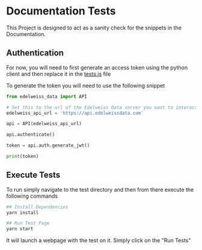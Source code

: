 # Documentation Tests

This Project is designed to act as a sanity check for the snippets in the Documentation.

## Authentication

For now, you will need to first generate an access token using the python client and then replace it in the [tests.js](./src/tests.js#L3) file

To generate the token you will need to use the following snippet

```python
from edelweiss_data import API

# Set this to the url of the Edelweiss Data server you want to interact with
edelweiss_api_url = 'https://api.edelweissdata.com'

api = API(edelweiss_api_url)

api.authenticate()

token = api.auth.generate_jwt()

print(token)
```

## Execute Tests
To run simply navigate to the test directory and then from there execute the following commands

```bash
## Install Dependencies
yarn install

## Run Test Page
yarn start
```

It will launch a webpage with the test on it. Simply click on the "Run Tests"